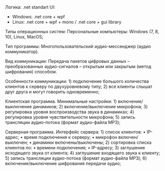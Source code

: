 Логика: .net standart
UI:
- Windows: .net core + wpf
- Linux: .net core + wpf + mono / .net core + gui library

Типы операционных систем:
Персональные компьютеры: Windows (7, 8, 10), Linux, MacOS;

Тип программы: Многопользовательский аудио-мессенджер (аудио коммуникатор).

Вид коммуникации: Передача пакетов цифровых данных – преобразованных аудио-сигналов – открытым или закрытым (метод шифрования) способом.

Особенности коммуникации: 
    1) подключение большого количества клиентов к серверу по двухуровневому типу;
    2) все клиенты слышат друг друга и могут говорить одновременно;

Клиентская программа. Минимальные настройки:
    1) включение/выключение динамиков;
    2) включение/выключение микрофона;
    3) регулировка уровня воспроизводства звука в динамиках;
    4) регулировка уровня чувствительности микрофона;
    5) запись трансляции аудио-потока (формат аудио-файла MP3);

Серверная программа. Интерфейс сервера:
    1) список клиентов:
    • IP-адрес;
    • время подключения к серверу;
    • микрофон включен/выключен;
    • динамики включены/выключены;
    2) сортировка списка клиентов по:
    • времени подключения;
    • IP-адресу;
    3) заглушение исходящего звука от клиента;
    4) заглушение входящего звука к клиенту;
    5) запись трансляции аудио-потока (формат аудио-файла MP3);
    6) включение/выключение шифрования передачи аудио;
